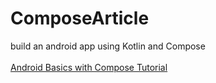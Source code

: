 # ComposeArticle
build an android app using Kotlin and Compose
<br><br><a href="https://developer.android.com/courses/android-basics-compose/course" >Android Basics with Compose Tutorial</a><br><br>
